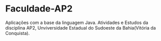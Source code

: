 # Faculdade-AP2
 Aplicações com a base da linguagem Java.
 Atividades e Estudos da disciplina AP2, Unviversidade Estadual do Sudoeste da Bahia(Vitória da Conquista).
